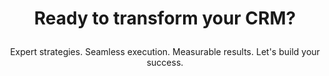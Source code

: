---
title: |
  Ready to transform
  your CRM?
subtitle: "Expert strategies. Seamless execution. Measurable results. Let's build your success."
enable: true
button:
  text: "Let's Talk"
  link: "/contact"
steps:
  - number: "01"
    title: "Discovery & Planning"
    description: "We identify exactly where your CRM falls short and build a roadmap that turns those gaps into competitive advantages."
    icon: "M30 15c-3.33.0-6 2.67-6 6s2.67 6 6 6 6-2.67 6-6-2.67-6-6-6zm0 19.5c-6.67.0-14 3.33-14 6.5v4H44V41c0-3.17-7.33-6.5-14-6.5z"

  - number: "02"
    title: "Design & Strategy"
    description: "We design smart CRM solutions that make your team more effective and your organization truly data-driven."
    icon: "M42 15H38V13H36v2H24V13H22v2H18c-1.1.0-2 .9-2 2V43C16 44.1 16.9 45 18 45H42C43.1 45 44 44.1 44 43V17C44 15.9 43.1 15 42 15zm0 28H18V22H42V43zm0-23H18V17H42v3zM30 26H40V36H30V26z"

  - number: "03"
    title: "Development & Testing"
    description: "We configure and optimize every component to ensure your CRM runs flawlessly, captures critical data, and scales with your growth."
    icon: "M44 20.1 39.9 16l-3.4 3.4 4.1 4.1L44 20.1zM18 34v4h4.1L36.9 23.2l-4.1-4.1L18 34zm19 4h7v6H16V38h7V35.5H16v-6h8.1l5.3-5.3L26 20.8l-6 6V20H30V16H16C14.9 16 14 16.9 14 18V44c0 1.1.9 2 2 2H44C45.1 46 46 45.1 46 44V38H37v0z"

  - number: "04"
    title: "Launch & Support"
    description: "We manage your go-live and remain your strategic partner, optimizing your CRM based on real usage data as your needs evolve."
    icon: "M43 27.7C42.4 23.6 39.5 20.2 35.5 19.1 33.9 16.6 31.1 15 28 15c-4.4.0-8.1 3.1-8.9 7.3C15.6 23.1 13 26.2 13 30c0 4.4 3.6 8 8 8H42c3.3.0 6-2.7 6-6 0-3-2.2-5.6-5-4.3zM35 25v8H25V25H20L30 15 40 25H35z"
--- 